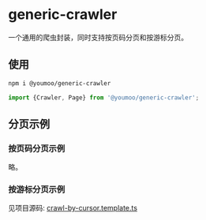 # generic-crawler

一个通用的爬虫封装，同时支持按页码分页和按游标分页。


## 使用

```bash
npm i @youmoo/generic-crawler
```

```js
import {Crawler, Page} from '@youmoo/generic-crawler';
```

## 分页示例

### 按页码分页示例

略。

### 按游标分页示例

见项目源码: [crawl-by-cursor.template.ts](src/crawl-by-cursor.template.ts)

